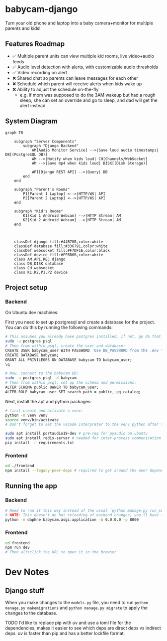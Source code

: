 # babycam-django

Turn your old phone and laptop into a baby camera+monitor for multiple parents and kids!

## Features Roadmap

* ✅ Multiple parent units can view multiple kid rooms, live video+audio feeds
* ✅ Audio level detection with alerts, with customizable audio thresholds
* ✅ Video recording on alert
* ❌ Shared chat so parents can leave messages for each other
* ❌ Schedule which parent will receive alerts when kids wake up
* ❌ Ability to adjust the schedule on-the-fly
  * e.g. if mom was supposed to do the 3AM wakeup but had a rough sleep, she can set an override and go to sleep, and dad will get the alert instead

## System Diagram

```mermaid
graph TB

    subgraph "Server Components"
        subgraph "Django Backend"
            AM[Audio Monitor Service] -->|Save loud audio timestamps| DB[(PostgreSQL DB)]
            AM -->|Notify when kids loud| CH[Channels/WebSocket]
            AM -->|Save mp4 when kids loud| DISK[(Disk Storage)]
            
            API[Django REST API] -->|Query| DB
        end
    end

    subgraph "Parent's Rooms"
        P1[Parent 1 Laptop] <-->|HTTP/WS| API
        P2[Parent 2 Laptop] <-->|HTTP/WS| API
    end

    subgraph "Kid's Rooms"
        K1[Kid 1 Android Webcam] -->|HTTP Stream| AM
        K2[Kid 2 Android Webcam] -->|HTTP Stream| AM
    end

    

    classDef django fill:#44B78B,color:white
    classDef database fill:#336791,color:white
    classDef websocket fill:#F7DF1E,color:black
    classDef device fill:#FF6B6B,color:white
    class AM,API,REC django
    class DB,DISK database
    class CH websocket
    class K1,K2,P1,P2 device
```

## Project setup

### Backend

On Ubuntu dev machines:

First you need to set up postgresql and create a database for the project. You can do this by running the following commands:

```zsh
# This assumes you already have postgres installed, if not, go do that.
sudo -u postgres psql
# Then from within psql, create the user and database:
CREATE USER babycam_user WITH PASSWORD 'Use DB_PASSWORD from the .env file here';
CREATE DATABASE babycam;
GRANT ALL PRIVILEGES ON DATABASE babycam TO babycam_user;
\q

# Now, connect to the babycam DB:
sudo -u postgres psql -d babycam
# Then from within psql, set up the schema and permissions:
ALTER SCHEMA public OWNER TO babycam_user;
ALTER ROLE babycam_user SET search_path = public, pg_catalog;
```

Next, install the apt and python packages:

```zsh
# first create and activate a venv:
python -m venv venv
source venv/bin/activate
# Don't forget to set the vscode interpreter to the venv python after the above.

sudo apt install portaudio19-dev # pre-req for pyaudio on ubuntu
sudo apt install redis-server # needed for inter-process communication between test_monitor.py and the main django server.
pip install -r requirements.txt
```

### Frontend

```zsh
cd ./frontend
npm install --legacy-peer-deps # required to get around the peer dependency on React 16 by @gumlet/react-hls-player
```

## Running the app

### Backend

```zsh
# Need to run it this way instead of the usual `python manage.py run_server` in order for websockets to work
# NOTE: This doesn't do hot reloading of backend changes, you'll have to ctrl+C and re-run it
python -m daphne babycam.asgi:application -b 0.0.0.0 -p 8000
```

### Frontend
```zsh
cd frontend
npm run dev
# Then alt+click the URL to open it in the browser
```

# Dev Notes

## Django stuff

When you make changes to the `models.py` file, you need to run `python manage.py makemigrations` and `python manage.py migrate` to apply the changes to the database.

TODO I'd like to replace pip with uv and use a toml file for the dependencies, makes it easier to see which deps are direct deps vs indirect deps. uv is faster than pip and has a better lockfile format.
